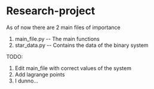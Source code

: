 # Research-project

As of now there are 2 main files of importance
1) main_file.py -- The main functions
2) star_data.py -- Contains the data of the binary system

TODO:

1) Edit main_file with correct values of the system
2) Add lagrange points
3) I dunno...
